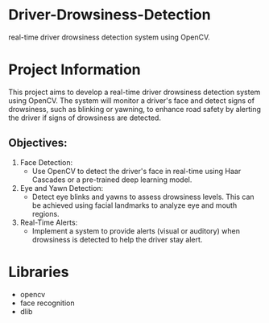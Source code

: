 # Driver-Drowsiness-Detection
real-time driver drowsiness detection system using OpenCV.

# Project Information

This project aims to develop a real-time driver drowsiness detection system using OpenCV. The system will monitor a driver's face and detect signs of drowsiness, such as blinking or yawning, to enhance road safety by alerting the driver if signs of drowsiness are detected.

## Objectives:
1. Face Detection:
	- Use OpenCV to detect the driver's face in real-time using Haar Cascades or a pre-trained deep learning model.
2. Eye and Yawn Detection:
	- Detect eye blinks and yawns to assess drowsiness levels. This can be achieved using facial landmarks to analyze eye and mouth regions.
3. Real-Time Alerts:
	- Implement a system to provide alerts (visual or auditory) when drowsiness is detected to help the driver stay alert.

# Libraries

- opencv
- face recognition
- dlib
